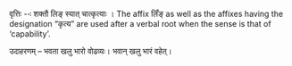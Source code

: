 




वृत्तिः --ः शक्तौ लिङ् स्यात् चात्कृत्याः । The affix लिँङ् as well as the affixes having the designation “कृत्य” are used after a verbal root when the sense is that of ‘capability’.


उदाहरणम् – भवता खलु भारो वोढव्यः। भवान् खलु भारं वहेत्।

